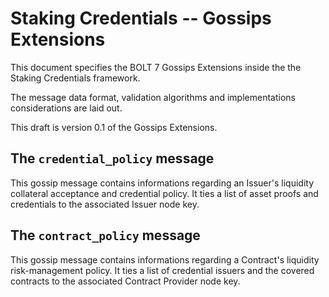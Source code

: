 # Staking Credentials -- Gossips Extensions

This document specifies the BOLT 7 Gossips Extensions inside the the Staking Credentials framework.

The message data format, validation algorithms and implementations considerations are laid out.

This draft is version 0.1 of the Gossips Extensions.

## The `credential_policy` message

This gossip message contains informations regarding an Issuer's liquidity collateral acceptance and
credential policy. It ties a list of asset proofs and credentials to the associated Issuer node key.

## The `contract_policy` message

This gossip message contains informations regarding a Contract's liquidity risk-management policy.
It ties a list of credential issuers and the covered contracts to the associated Contract Provider
node key.

